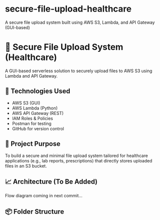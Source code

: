# secure-file-upload-healthcare
A secure file upload system built using AWS S3, Lambda, and API Gateway (GUI-based)

# 🚀 Secure File Upload System (Healthcare)

A GUI-based serverless solution to securely upload files to AWS S3 using Lambda and API Gateway.

## 🔧 Technologies Used
- AWS S3 (GUI)
- AWS Lambda (Python)
- AWS API Gateway (REST)
- IAM Roles & Policies
- Postman for testing
- GitHub for version control

## 📌 Project Purpose
To build a secure and minimal file upload system tailored for healthcare applications (e.g., lab reports, prescriptions) that directly stores uploaded files in an S3 bucket.

## 📈 Architecture (To Be Added)
Flow diagram coming in next commit...

## 📦 Folder Structure
